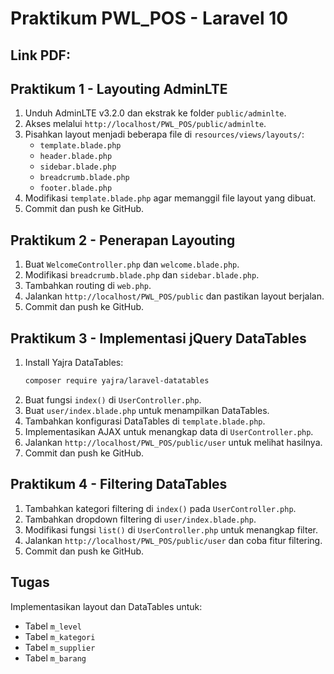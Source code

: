 # Praktikum PWL_POS - Laravel 10
## Link PDF: 

## Praktikum 1 - Layouting AdminLTE
1. Unduh AdminLTE v3.2.0 dan ekstrak ke folder `public/adminlte`.
2. Akses melalui `http://localhost/PWL_POS/public/adminlte`.
3. Pisahkan layout menjadi beberapa file di `resources/views/layouts/`:
   - `template.blade.php`
   - `header.blade.php`
   - `sidebar.blade.php`
   - `breadcrumb.blade.php`
   - `footer.blade.php`
4. Modifikasi `template.blade.php` agar memanggil file layout yang dibuat.
5. Commit dan push ke GitHub.

## Praktikum 2 - Penerapan Layouting
1. Buat `WelcomeController.php` dan `welcome.blade.php`.
2. Modifikasi `breadcrumb.blade.php` dan `sidebar.blade.php`.
3. Tambahkan routing di `web.php`.
4. Jalankan `http://localhost/PWL_POS/public` dan pastikan layout berjalan.
5. Commit dan push ke GitHub.

## Praktikum 3 - Implementasi jQuery DataTables
1. Install Yajra DataTables:
   ```bash
   composer require yajra/laravel-datatables
   ```
2. Buat fungsi `index()` di `UserController.php`.
3. Buat `user/index.blade.php` untuk menampilkan DataTables.
4. Tambahkan konfigurasi DataTables di `template.blade.php`.
5. Implementasikan AJAX untuk menangkap data di `UserController.php`.
6. Jalankan `http://localhost/PWL_POS/public/user` untuk melihat hasilnya.
7. Commit dan push ke GitHub.

## Praktikum 4 - Filtering DataTables
1. Tambahkan kategori filtering di `index()` pada `UserController.php`.
2. Tambahkan dropdown filtering di `user/index.blade.php`.
3. Modifikasi fungsi `list()` di `UserController.php` untuk menangkap filter.
4. Jalankan `http://localhost/PWL_POS/public/user` dan coba fitur filtering.
5. Commit dan push ke GitHub.

## Tugas
Implementasikan layout dan DataTables untuk:
- Tabel `m_level`
- Tabel `m_kategori`
- Tabel `m_supplier`
- Tabel `m_barang`
